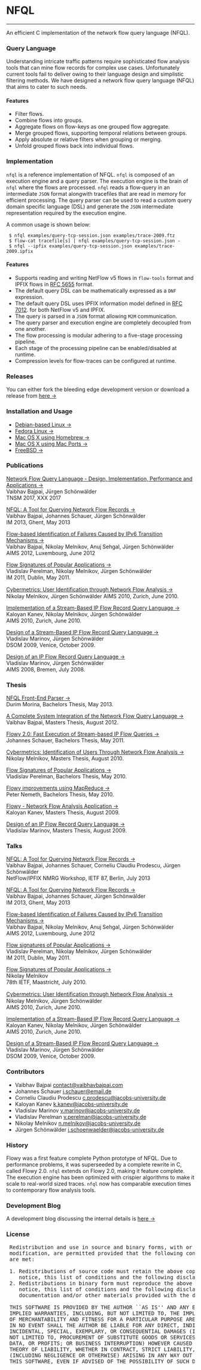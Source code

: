 # NFQL
- - - -

An efficient C implementation of the network flow query language (NFQL).


### Query Language 

Understanding intricate traffic patterns require sophisticated flow
analysis tools that can mine flow records for complex use cases.
Unfortunately current tools fail to deliver owing to their language
design and simplistic filtering methods. We have designed a network flow
query language (NFQL) that aims to cater to such needs.

#### Features

- Filter flows.
- Combine flows into groups.
- Aggregate flows on flow-keys as one grouped flow aggregate.
- Merge grouped flows, supporting temporal relations between groups.
- Apply absolute or relative filters when grouping or merging.
- Unfold grouped flows back into individual flows.

### Implementation

`nfql`  is  a  reference  implementation of NFQL.  `nfql` is composed of
an execution engine and a query parser. The execution engine is the
brain of  `nfql`  where  the flows are processed. `nfql` reads a
flow‐query in an intermediate `JSON` format alongwith tracefiles that
are read  in memory for efficient processing. The query parser can be
used to read a custom query domain specific language (DSL) and generate
the `JSON` intermediate representation required by the execution engine.

 A common usage is shown below:

     $ nfql examples/query‐tcp‐session.json examples/trace‐2009.ftz
     $ flow‐cat tracefile[s] | nfql examples/query‐tcp‐session.json ‐
     $ nfql ‐-ipfix examples/query‐tcp‐session.json examples/trace‐2009.ipfix

#### Features

- Supports reading and writing NetFlow v5 flows in `flow-tools` format and IPFIX flows in [RFC 5655](http://tools.ietf.org/search/rfc5655) format.
- The default query DSL can be mathematically expressed as a `DNF` expression. 
- The default query DSL uses IPFIX information model defined in [RFC 7012](http://tools.ietf.org/html/rfc7012). for both NetFlow v5 and IPFIX.
- The query is parsed in a `JSON` format allowing `M2M` communication.
- The query parser and execution engine are completely decoupled from one another.
- The flow processing is modular adhering to a five-stage processing pipeline.
- Each stage of the processing pipeline can be enabled/disabled at runtime.
- Compression levels for flow-traces can be configured at runtime.

### Releases

You can either fork the bleeding edge development version or download a
release from [here &rarr;](https://github.com/vbajpai/nfql/releases)

### Installation and Usage

- [Debian-based Linux &rarr;](install-debian.html)
- [Fedora Linux &rarr;](install-fedora.html)
- [Mac OS X using Homebrew &rarr;](install-osx-homebrew.html)
- [Mac OS X using Mac Ports &rarr;](install-osx-macports.html)
- [FreeBSD &rarr;](install-freebsd.html)

### Publications

[Network Flow Query Language - Design, Implementation, Performance and Applications &rarr;](http://vaibhavbajpai.com/documents/papers/proceedings/nfql-tnsm-2017.pdf)  
Vaibhav Bajpai, Jürgen Schönwälder  
TNSM 2017, XXX 2017

[NFQL: A Tool for Querying Network Flow Records &rarr;](http://www.vaibhavbajpai.com/documents/papers/proceedings/nfql-im-2013.pdf)  
Vaibhav Bajpai, Johannes Schauer, Jürgen Schönwälder  
IM 2013, Ghent, May 2013

[Flow-based Identification of Failures Caused by IPv6 Transition Mechanisms &rarr;](http://www.springerlink.com/content/2t0mv427lk824224/)  
Vaibhav Bajpai, Nikolay Melnikov, Anuj Sehgal, Jürgen Schönwälder  
AIMS 2012, Luxembourg, June 2012

[Flow Signatures of Popular Applications &rarr;](http://ieeexplore.ieee.org/xpls/abs_all.jsp?arnumber=5990668)  
Vladislav Perelman, Nikolay Melnikov, Jürgen Schönwälder  
IM 2011, Dublin, May 2011.

[Cybermetrics: User Identiﬁcation through Network Flow Analysis &rarr;](http://www.springerlink.com/content/l85hk73487086024/)  
Nikolay Melnikov, Jürgen Schönwälder
AIMS 2010, Zurich, June 2010.

[Implementation of a Stream-Based IP Flow Record Query Language &rarr;](http://www.springerlink.com/content/a565783288655j67)  
Kaloyan Kanev, Nikolay Melnikov, Jürgen Schönwälder  
AIMS 2010, Zurich, June 2010.

[Design of a Stream-Based IP Flow Record Query Language &rarr;](http://www.springerlink.com/content/j4555jj848l8q862/)    
Vladislav Marinov, Jürgen Schönwälder  
DSOM 2009, Venice, October 2009.

[Design of an IP Flow Record Query Language &rarr;](http://www.springerlink.com/content/0m76rk7653872426/)  
Vladislav Marinov, Jürgen Schönwälder  
AIMS 2008, Bremen, July 2008.


### Thesis

[NFQL Front-End Parser
&rarr;](http://cnds.eecs.jacobs-university.de/archive/bsc-2013-dmorina.pdf)  
Durim Morina, Bachelors Thesis, May 2013.

[A Complete System Integration of the Network Flow Query Language &rarr;](http://cnds.eecs.jacobs-university.de/archive/msc-2012-vbajpai.pdf)  
Vaibhav Bajpai, Masters Thesis, August 2012.

[Flowy 2.0: Fast Execution of Stream-based IP Flow Queries &rarr;](http://cnds.eecs.jacobs-university.de/archive/bsc-2011-jschauer.pdf)  
Johannes Schauer, Bachelors Thesis, May 2011.

[Cybermetrics: Identification of Users Through Network Flow Analysis &rarr;](http://cnds.eecs.jacobs-university.de/archive/msc-2010-nmelnikov.pdf)  
Nikolay Melnikov, Masters Thesis, August 2010.

[Flow Signatures of Popular Applications &rarr;](http://cnds.eecs.jacobs-university.de/archive/bsc-2010-vperelman.pdf)  
Vladislav Perelman, Bachelors Thesis, May 2010.

[Flowy improvements using MapReduce &rarr;](http://cnds.eecs.jacobs-university.de/archive/bsc-2010-pnemeth.pdf)  
Peter Nemeth, Bachelors Thesis, May 2010.

[Flowy - Network Flow Analysis Application &rarr;](http://cnds.eecs.jacobs-university.de/archive/msc-2009-kkanev.pdf)  
Kaloyan Kanev, Masters Thesis, August 2009.

[Design of an IP Flow Record Query Language &rarr;](http://cnds.eecs.jacobs-university.de/archive/msc-2009-vmarinov.pdf)  
Vladislav Marinov, Masters Thesis, August 2009.


### Talks

[NFQL: A Tool for Querying Network Flow Records
&rarr;](http://vaibhavbajpai.com/documents/talks/nfql-ietf87-2013.pdf)  
Vaibhav Bajpai, Johannes Schauer, Corneliu Claudiu Prodescu, Jürgen Schönwälder  
NetFlow/IPFIX NMRG Workshop, IETF 87, Berlin, July 2013  

[NFQL: A Tool for Querying Network Flow Records
&rarr;](http://www.vaibhavbajpai.com/documents/talks/nfql-im-2013.pdf)  
Vaibhav Bajpai, Johannes Schauer, Jürgen Schönwälder  
IM 2013, Ghent, May 2013

[Flow-based Identification of Failures Caused by IPv6 Transition Mechanisms &rarr;](http://cnds.eecs.jacobs-university.de/slides/2012-aims-ipv6transeval.pdf)  
Vaibhav Bajpai, Nikolay Melnikov, Anuj Sehgal, Jürgen Schönwälder  
AIMS 2012, Luxembourg, June 2012

[Flow signatures of Popular Applications &rarr;](http://cnds.eecs.jacobs-university.de/slides/2011-im-flow-signatures.pdf)  
Vladislav Perelman, Nikolay Melnikov, Jürgen Schönwälder  
IM 2011, Dublin, May 2011.

[Flow Signatures of Popular Applications &rarr;](http://cnds.eecs.jacobs-university.de/slides/2010-ietf-78-nmrg-app-signatures.pdf)  
Nikolay Melnikov  
78th IETF, Maastricht, July 2010.

[Cybermetrics: User Identiﬁcation through Network Flow Analysis &rarr;](http://cnds.eecs.jacobs-university.de/slides/2010-aims-cybermetrics.pdf)  
Nikolay Melnikov, Jürgen Schönwälder  
AIMS 2010, Zurich, June 2010.

[Implementation of a Stream-Based IP Flow Record Query Language &rarr;](http://cnds.eecs.jacobs-university.de/slides/2010-aims-flowy-implementation.pdf)  
Kaloyan Kanev, Nikolay Melnikov, Jürgen Schönwälder  
AIMS 2010, Zurich, June 2010.

[Design of a Stream-Based IP Flow Record Query Language &rarr;](http://cnds.eecs.jacobs-university.de/slides/2009-dsom-flow-query.pdf)    
Vladislav Marinov, Jürgen Schönwälder  
DSOM 2009, Venice, October 2009.


### Contributors

- Vaibhav Bajpai [contact@vaibhavbajpai.com](contact@vaibhavbajpai.com)  
- Johannes Schauer [j.schauer@email.de](j.schauer@email.de)  
- Corneliu Claudiu Prodescu [c.prodescu@jacobs-university.de](c.prodescu@jacobs-university.de)  
- Kaloyan Kanev [k.kanev@jacobs-university.de](k.kanev@jacobs-university.de)
- Vladislav Marinov [v.marinov@jacobs-university.de](v.marinov@jacobs-university.de)
- Vladislav Perelman [v.perelman@jacobs-university.de](v.perelman@jacobs-university.de)
- Nikolay Melnikov [n.melnikov@jacobs-university.de](n.melnikov@jacobs-university.de)
- Jürgen Schönwälder [j.schoenwaelder@jacobs-university.de](j.schoenwaelder@jacobs-university.de)

### History

Flowy was a first feature complete Python prototype of NFQL. Due to
performance problems, it was superseeded by a complete rewrite in C,
called Flowy 2.0. `nfql` extends on Flowy 2.0, making it feature
complete. The execution engine has been optimized with crispier
algorithms to make it scale to real-world sized traces. `nfql` now has
comparable execution times to contemporary flow analysis tools.

### Development Blog

A development blog discussing the internal details is [here
&rarr;](http://blog.nfql.vaibhavbajpai.com)

### License
<pre>
 Redistribution and use in source and binary forms, with or without
 modification, are permitted provided that the following conditions
 are met:

 1. Redistributions of source code must retain the above copyright
    notice, this list of conditions and the following disclaimer.
 2. Redistributions in binary form must reproduce the above copyright
    notice, this list of conditions and the following disclaimer in the
    documentation and/or other materials provided with the distribution.

 THIS SOFTWARE IS PROVIDED BY THE AUTHOR ``AS IS'' AND ANY EXPRESS OR
 IMPLIED WARRANTIES, INCLUDING, BUT NOT LIMITED TO, THE IMPLIED WARRANTIES
 OF MERCHANTABILITY AND FITNESS FOR A PARTICULAR PURPOSE ARE DISCLAIMED.
 IN NO EVENT SHALL THE AUTHOR BE LIABLE FOR ANY DIRECT, INDIRECT,
 INCIDENTAL, SPECIAL, EXEMPLARY, OR CONSEQUENTIAL DAMAGES (INCLUDING, BUT
 NOT LIMITED TO, PROCUREMENT OF SUBSTITUTE GOODS OR SERVICES; LOSS OF USE,
 DATA, OR PROFITS; OR BUSINESS INTERRUPTION) HOWEVER CAUSED AND ON ANY
 THEORY OF LIABILITY, WHETHER IN CONTRACT, STRICT LIABILITY, OR TORT
 (INCLUDING NEGLIGENCE OR OTHERWISE) ARISING IN ANY WAY OUT OF THE USE OF
 THIS SOFTWARE, EVEN IF ADVISED OF THE POSSIBILITY OF SUCH DAMAGE.
</pre>

